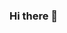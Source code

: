 ### Hi there 👋

<!--
**mitul01/mitul01** is a ✨ _special_ ✨ repository because its `README.md` (this file) appears on your GitHub profile.

Hey there 👋,
For some people data is just facts or numerical values. For me data is a puzzle. When looked at it correctly it never fails to tell something stunning. I love to work with data whether be it manipulation , analyzation or visualization.

My specialties include undying curiosity and constant handwork. After discovering my passion for Data Science , I gathered skills in data analytics and visualization , basics of statistical and mathematical inferences. Followed by Machine learning Algorithms. I have rigorously practiced my skills in various projects and hackathons.

Currently exploring the field of Deep learning. Have had keen interest in Computer Vision and Object Detection.

Programming languages Experience :- C, C++ , Python
Framework and libraries :- Pandas , NumPy , scikit-learn 0.23.2 , SciPy , Tensorflow(1.x) , Keras

Side Skills :- 1) Technical Writing
2) Website Development ( Backend - Flask Framework | Front end for ML - Plotly )
3) Graphic Designing ( Software's/Tools - Adobe Photoshop , Illustrator , Canva )
